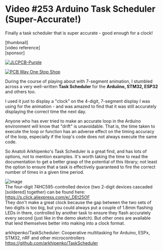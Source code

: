# Video #253 Arduino Task Scheduler (Super-Accurate!)
Finally a task scheduler that is super accurate - good enough for a clock!

[thumbnail]  
[video reference]  
[sponsor]  
  
[![JLCPCB-Purple](https://user-images.githubusercontent.com/20911308/159024530-3e083ca1-fea4-4ba9-97d3-a3af3fb979d2.png)](https://www.jlcpcb.com/cem)  

[![PCB Way One Stop Shop](https://user-images.githubusercontent.com/20911308/197213913-10dc32a6-0113-4d9b-9a8d-ea8fa198e550.gif)](https://pcbway.com)  

During the course of playing about with 7-segment animation, I stumbled across a very well-written **Task Scheduler** for the **Arduiino, STM32, ESP32** and others too.

I used it just to display a "clock" on the 4-digit, 7-segment display I was using for the animation - and was amazed to find that it was still accurately displaying the correct time the next day.

Anyone who has ever tried to make an accurate loop in the Arduino environment will know that "drift" is unavoidable. That is, the time taken to execute the loop or function has an adverse effect on the timing accuracy of the loop, especially if the loop's code does not always execute the same code.

So Anatoli Arkhipenko's Task Scheduler is a great find, and has lots of options, not to mention examples. It's worth taking the time to read the documentation to get a better grasp of the potential of this library; not least the option to ensure that a task is effectively guaranteed to fire the correct number of times in a given time period.

![image](https://user-images.githubusercontent.com/20911308/197213109-80e960f4-d2d0-4ad8-9e12-d8d1d600e6a9.png)  
The four-digit 74HC595-controlled device (two 2-digit devices cascaded [soldered] together) can be found here:  
https://s.click.aliexpress.com/e/_DEt25OF  
They don't make a great clock because the gap between the two sets of two digits is too big, but you could always put a couple of 1.8mm flashing LEDs in there, controlled by another task to ensure they flash accurately every second (just like in the demo sketch). But other ones are available that lend themselves better into making into a clock format.

arkhipenko/TaskScheduler: Cooperative multitasking for Arduino, ESPx, STM32, nRF and other microcontrollers  
https://github.com/arkhipenko/TaskScheduler  
